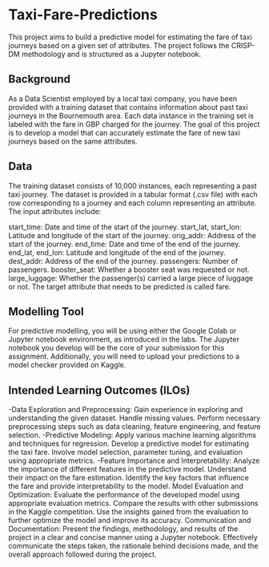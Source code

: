 # Taxi-Fare-Predictions

This project aims to build a predictive model for estimating the fare of taxi journeys based on a given set of attributes. The project follows the CRISP-DM methodology and is structured as a Jupyter notebook.

## Background

As a Data Scientist employed by a local taxi company, you have been provided with a training dataset that contains information about past taxi journeys in the Bournemouth area. Each data instance in the training set is labeled with the fare in GBP charged for the journey. The goal of this project is to develop a model that can accurately estimate the fare of new taxi journeys based on the same attributes.

## Data

The training dataset consists of 10,000 instances, each representing a past taxi journey. The dataset is provided in a tabular format (.csv file) with each row corresponding to a journey and each column representing an attribute. The input attributes include:

start_time: Date and time of the start of the journey.
start_lat, start_lon: Latitude and longitude of the start of the journey.
orig_addr: Address of the start of the journey.
end_time: Date and time of the end of the journey.
end_lat, end_lon: Latitude and longitude of the end of the journey.
dest_addr: Address of the end of the journey.
passengers: Number of passengers.
booster_seat: Whether a booster seat was requested or not.
large_luggage: Whether the passenger(s) carried a large piece of luggage or not.
The target attribute that needs to be predicted is called fare.

## Modelling Tool

For predictive modelling, you will be using either the Google Colab or Jupyter notebook environment, as introduced in the labs. The Jupyter notebook you develop will be the core of your submission for this assignment. Additionally, you will need to upload your predictions to a model checker provided on Kaggle.

## Intended Learning Outcomes (ILOs)

-Data Exploration and Preprocessing:
  Gain experience in exploring and understanding the given dataset.
  Handle missing values.
  Perform necessary preprocessing steps such as data cleaning, feature engineering, and feature selection.
-Predictive Modeling:
  Apply various machine learning algorithms and techniques for regression.
  Develop a predictive model for estimating the taxi fare.
  Involve model selection, parameter tuning, and evaluation using appropriate metrics.
-Feature Importance and Interpretability:
  Analyze the importance of different features in the predictive model.
  Understand their impact on the fare estimation.
  Identify the key factors that influence the fare and provide interpretability to the model.
Model Evaluation and Optimization:
  Evaluate the performance of the developed model using appropriate evaluation metrics.
  Compare the results with other submissions in the Kaggle competition.
  Use the insights gained from the evaluation to further optimize the model and improve its accuracy.
Communication and Documentation:
  Present the findings, methodology, and results of the project in a clear and concise manner using a Jupyter notebook.
  Effectively communicate the steps taken, the rationale behind decisions made, and the overall approach followed during the project.

